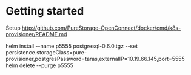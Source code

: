 # Getting started

Setup http://github.com/PureStorage-OpenConnect/docker/cmd/k8s-provisioner/README.md

helm install --name p5555 postgresql-0.6.0.tgz --set persistence.storageClass=pure-provisioner,postgresPassword=taras,externalIP=10.19.66.145,port=5555
helm delete --purge p5555